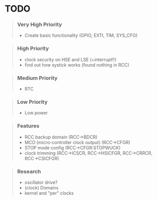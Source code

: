 # TODO
>### Very High Priority
>* Create basic functionality (GPIO, EXTI, TIM, SYS_CFG)

>### High Priority
>* clock security on HSE and LSE (+interrupt!!)
>* find out how systick works (found nothing in RCC)

>### Medium Priority
>* RTC

>### Low Priority
>* Low power

>### Features
>* RCC backup domain (RCC->BDCR)
>* MCO (micro-controller clock output) (RCC->CFGR)
>* STOP mode config (RCC->CFGR:STOPWUCK)
>* clock trimming (RCC->ICSCR, RCC->HSICFGR, RCC->CRRCR, RCC->CSICFGR)

>### Research
>* oscillator drive?
>* (clock) Domains
>* kernel and "per" clocks